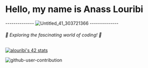 # Hello, my name is Anass Louribi
-------------- ![Untitled_41_303721366](https://lareleve.ma/wp-content/uploads/2022/03/Untitled_41_303721366.jpg) --------------

###### 🚀 Exploring the fascinating world of coding! 🌟

[![alouribi's 42 stats](https://badge.mediaplus.ma/darkblue/alouribi)](https://github.com/oakoudad/badge42)

![github-user-contribution](https://user-images.githubusercontent.com/58959408/157782696-8bc9ca49-ca61-4ab5-8b83-49c4e76c1a8f.svg)
